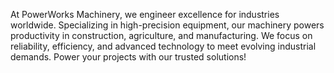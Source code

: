 At PowerWorks Machinery, we engineer excellence for industries worldwide. Specializing in high-precision equipment, our machinery powers productivity in construction, agriculture, and manufacturing. We focus on reliability, efficiency, and advanced technology to meet evolving industrial demands. Power your projects with our trusted solutions!
